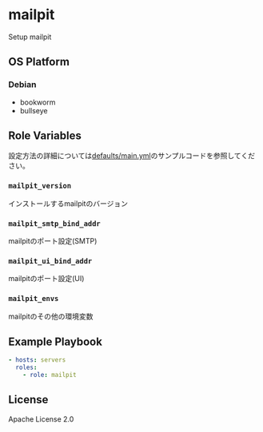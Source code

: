mailpit
=================

Setup mailpit

OS Platform
-----------------

### Debian

- bookworm
- bullseye

Role Variables
--------------

設定方法の詳細については[defaults/main.yml](defaults/main.yml)のサンプルコードを参照してください。

### `mailpit_version`

インストールするmailpitのバージョン

### `mailpit_smtp_bind_addr`

mailpitのポート設定(SMTP)

### `mailpit_ui_bind_addr`

mailpitのポート設定(UI)

### `mailpit_envs`

mailpitのその他の環境変数

Example Playbook
--------------

```yaml
- hosts: servers
  roles:
    - role: mailpit
```

License
--------------

Apache License 2.0
